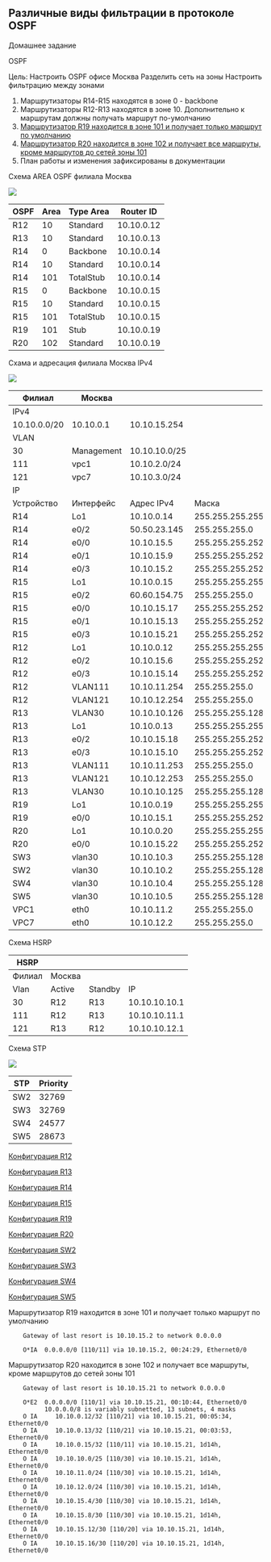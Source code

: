 ## Различные виды фильтрации в протоколе OSPF ##

Домашнее задание

OSPF

Цель: Настроить OSPF офисе Москва Разделить сеть на зоны Настроить фильтрацию между зонами

1. Маршрутизаторы R14-R15 находятся в зоне 0 - backbone
2. Маршрутизаторы R12-R13 находятся в зоне 10. Дополнительно к маршрутам должны получать маршрут по-умолчанию
3. [Маршрутизатор R19 находится в зоне 101 и получает только маршрут по умолчанию](#part1)
4. [Маршрутизатор R20 находится в зоне 102 и получает все маршруты, кроме маршрутов до сетей зоны 101](#part2)
5. План работы и изменения зафиксированы в документации 

Схема AREA OSPF филиала Москва

![](https://github.com/svasornd/otus_network/blob/master/lab09/lab_09_area_ospf.png)

| OSPF | Area | Type Area | Router ID  |
|------|------|-----------|------------|
| R12  | 10   | Standard  | 10.10.0.12 |
| R13  | 10   | Standard  | 10.10.0.13 |
| R14  | 0    | Backbone  | 10.10.0.14 |
| R14  | 10   | Standard  | 10.10.0.14 |
| R14  | 101  | TotalStub | 10.10.0.14 |
| R15  | 0    | Backbone  | 10.10.0.15 |
| R15  | 10   | Standard  | 10.10.0.15 |
| R15  | 101  | TotalStub | 10.10.0.15 |
| R19  | 101  | Stub      | 10.10.0.19 |
| R20  | 102  | Standard  | 10.10.0.19 |


Схама и адресация филиала Москва IPv4

![](https://github.com/svasornd/otus_network/blob/master/lab09/lab_09_Moscow_IPv4.png)

| Филиал       | Москва     |               |                 |            |
|--------------|------------|---------------|-----------------|------------|
| IPv4         |            |               |                 |            |
| 10.10.0.0/20 | 10.10.0.1  | 10.10.15.254  |                 |            |
| VLAN         |            |               |                 |            |
| 30           | Management | 10.10.10.0/25 |                 |            |
| 111          | vpc1       | 10.10.2.0/24  |                 |            |
| 121          | vpc7       | 10.10.3.0/24  |                 |            |
| IP           |            |               |                 |            |
| Устройство   | Интерфейс  | Адрес IPv4    | Маска           | Шлюз       |
| R14          | Lo1        | 10.10.0.14    | 255.255.255.255 |            |
| R14          | e0/2       | 50.50.23.145  | 255.255.255.0   |            |
| R14          | e0/0       | 10.10.15.5    | 255.255.255.252 |            |
| R14          | e0/1       | 10.10.15.9    | 255.255.255.252 |            |
| R14          | e0/3       | 10.10.15.2    | 255.255.255.252 |            |
| R15          | Lo1        | 10.10.0.15    | 255.255.255.255 |            |
| R15          | e0/2       | 60.60.154.75  | 255.255.255.0   |            |
| R15          | e0/0       | 10.10.15.17   | 255.255.255.252 |            |
| R15          | e0/1       | 10.10.15.13   | 255.255.255.252 |            |
| R15          | e0/3       | 10.10.15.21   | 255.255.255.252 |            |
| R12          | Lo1        | 10.10.0.12    | 255.255.255.255 |            |
| R12          | e0/2       | 10.10.15.6    | 255.255.255.252 |            |
| R12          | e0/3       | 10.10.15.14   | 255.255.255.252 |            |
| R12          | VLAN111    | 10.10.11.254  | 255.255.255.0   |            |
| R12          | VLAN121    | 10.10.12.254  | 255.255.255.0   |            |
| R13          | VLAN30     | 10.10.10.126  | 255.255.255.128 |            |
| R13          | Lo1        | 10.10.0.13    | 255.255.255.255 |            |
| R13          | e0/2       | 10.10.15.18   | 255.255.255.252 |            |
| R13          | e0/3       | 10.10.15.10   | 255.255.255.252 |            |
| R13          | VLAN111    | 10.10.11.253  | 255.255.255.0   |            |
| R13          | VLAN121    | 10.10.12.253  | 255.255.255.0   |            |
| R13          | VLAN30     | 10.10.10.125  | 255.255.255.128 |            |
| R19          | Lo1        | 10.10.0.19    | 255.255.255.255 |            |
| R19          | e0/0       | 10.10.15.1    | 255.255.255.252 |            |
| R20          | Lo1        | 10.10.0.20    | 255.255.255.255 |            |
| R20          | e0/0       | 10.10.15.22   | 255.255.255.252 |            |
| SW3          | vlan30     | 10.10.10.3    | 255.255.255.128 |            |
| SW2          | vlan30     | 10.10.10.2    | 255.255.255.128 |            |
| SW4          | vlan30     | 10.10.10.4    | 255.255.255.128 |            |
| SW5          | vlan30     | 10.10.10.5    | 255.255.255.128 |            |
| VPC1         | eth0       | 10.10.11.2    | 255.255.255.0   | 10.10.11.1 |
| VPC7         | eth0       | 10.10.12.2    | 255.255.255.0   | 10.10.12.1 |

Схема HSRP

| HSRP   |        |         |               |
|--------|--------|---------|---------------|
| Филиал | Москва |         |               |
| Vlan   | Active | Standby | IP            |
| 30     | R12    | R13     | 10.10.10.10.1 |
| 111    | R12    | R13     | 10.10.10.11.1 |
| 121    | R13    | R12     | 10.10.10.12.1 |

Схема STP

![](https://github.com/svasornd/otus_network/blob/master/lab09/lab_09_Moscow_STP.png)

| STP | Priority  |
|-----|-----------|
| SW2 | 32769     |
| SW3 | 32769     |
| SW4 | 24577     |
| SW5 | 28673     |

[Конфигурация R12](https://github.com/svasornd/otus_network/blob/master/lab09/config/R12.md)

[Конфигурация R13](https://github.com/svasornd/otus_network/blob/master/lab09/config/R13.md)

[Конфигурация R14](https://github.com/svasornd/otus_network/blob/master/lab09/config/R14.md)

[Конфигурация R15](https://github.com/svasornd/otus_network/blob/master/lab09/config/R15.md)

[Конфигурация R19](https://github.com/svasornd/otus_network/blob/master/lab09/config/R19.md)

[Конфигурация R20](https://github.com/svasornd/otus_network/blob/master/lab09/config/R20.md)

[Конфигурация SW2](https://github.com/svasornd/otus_network/blob/master/lab09/config/SW2.md)

[Конфигурация SW3](https://github.com/svasornd/otus_network/blob/master/lab09/config/SW3.md)

[Конфигурация SW4](https://github.com/svasornd/otus_network/blob/master/lab09/config/SW4.md)

[Конфигурация SW5](https://github.com/svasornd/otus_network/blob/master/lab09/config/SW5.md)


<a name="part1">  Маршрутизатор R19 находится в зоне 101 и получает только маршрут по умолчанию </a>  

        Gateway of last resort is 10.10.15.2 to network 0.0.0.0

        O*IA  0.0.0.0/0 [110/11] via 10.10.15.2, 00:24:29, Ethernet0/0

<a name="part2">  Маршрутизатор R20 находится в зоне 102 и получает все маршруты, кроме маршрутов до сетей зоны 101 </a>  

        Gateway of last resort is 10.10.15.21 to network 0.0.0.0

        O*E2  0.0.0.0/0 [110/1] via 10.10.15.21, 00:10:44, Ethernet0/0
              10.0.0.0/8 is variably subnetted, 13 subnets, 4 masks
        O IA     10.10.0.12/32 [110/21] via 10.10.15.21, 00:05:34, Ethernet0/0
        O IA     10.10.0.13/32 [110/21] via 10.10.15.21, 00:03:53, Ethernet0/0
        O IA     10.10.0.15/32 [110/11] via 10.10.15.21, 1d14h, Ethernet0/0
        O IA     10.10.10.0/25 [110/30] via 10.10.15.21, 1d14h, Ethernet0/0
        O IA     10.10.11.0/24 [110/30] via 10.10.15.21, 1d14h, Ethernet0/0
        O IA     10.10.12.0/24 [110/30] via 10.10.15.21, 1d14h, Ethernet0/0
        O IA     10.10.15.4/30 [110/30] via 10.10.15.21, 1d14h, Ethernet0/0
        O IA     10.10.15.8/30 [110/30] via 10.10.15.21, 1d14h, Ethernet0/0
        O IA     10.10.15.12/30 [110/20] via 10.10.15.21, 1d14h, Ethernet0/0
        O IA     10.10.15.16/30 [110/20] via 10.10.15.21, 1d14h, Ethernet0/0
